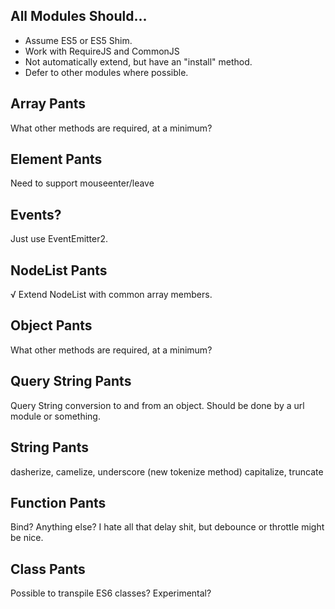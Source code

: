 All Modules Should...
---------------------

* Assume ES5 or ES5 Shim.
* Work with RequireJS and CommonJS
* Not automatically extend, but have an "install" method.
* Defer to other modules where possible.


Array Pants
---------------
What other methods are required, at a minimum?


Element Pants
------------------
Need to support mouseenter/leave


Events?
------------------
Just use EventEmitter2.


NodeList Pants
------------------
√ Extend NodeList with common array members.


Object Pants
------------------
What other methods are required, at a minimum?


Query String Pants
------------------
Query String conversion to and from an object.
Should be done by a url module or something.


String Pants
----------------
dasherize, camelize, underscore (new tokenize method)
capitalize, truncate


Function Pants
----------------
Bind? Anything else? I hate all that delay shit, but debounce or throttle might be nice.


Class Pants
----------------
Possible to transpile ES6 classes? Experimental?
